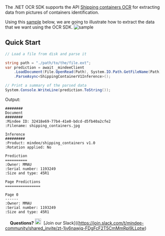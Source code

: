 The .NET OCR SDK supports the  API  [Shipping containers OCR](https://developers.mindee.com/docs/shipping-containers-ocr) for extracting data from pictures of containers identification.

Using this [sample](https://files.readme.io/853f15a-shipping_containers.jpg) below, we are going to illustrate how to extract the data that we want using the OCR SDK.
![sample](https://files.readme.io/853f15a-shipping_containers.jpg)

## Quick Start
```csharp
// Load a file from disk and parse it

string path = "./path/to/the/file.ext";
var prediction = await _mindeeClient
    .LoadDocument(File.OpenRead(Path), System.IO.Path.GetFileName(Path))
    .ParseAsync<ShippingContainerV1Inference>();

// Print a summary of the parsed data
System.Console.WriteLine(prediction.ToString());
```

Output:
```
########
Document
########
:Mindee ID: 32418e69-77b4-41e0-bdcd-d5fb40a2cfe2
:Filename: shipping_containers.jpg

Inference
#########
:Product: mindee/shipping_containers v1.0
:Rotation applied: No

Prediction
==========
:Owner: MMAU
:Serial number: 1193249
:Size and type: 45R1

Page Predictions
================

Page 0
------
:Owner: MMAU
:Serial number: 1193249
:Size and type: 45R1
```

&nbsp;
&nbsp;
**Questions?**
<img alt="Slack Logo Icon" style="display:inline!important" src="https://files.readme.io/5b83947-Slack.png" width="20" height="20">&nbsp;&nbsp;[Join our Slack]((https://join.slack.com/t/mindee-community/shared_invite/zt-1jv6nawjq-FDgFcF2T5CmMmRpl9LLptw)
